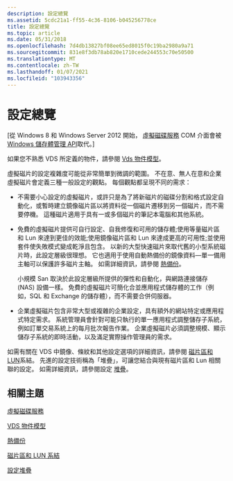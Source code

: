```yaml
---
description: 設定總覽
ms.assetid: 5cdc21a1-ff55-4c36-8106-b045256778ce
title: 設定總覽
ms.topic: article
ms.date: 05/31/2018
ms.openlocfilehash: 7d4db13827bf08ee65ed8015f0c19ba2980a9a71
ms.sourcegitcommit: 831e8f3db78ab820e1710cede244553c70e50500
ms.translationtype: MT
ms.contentlocale: zh-TW
ms.lasthandoff: 01/07/2021
ms.locfileid: "103943356"
---
```

# <a name="configuration-overview"></a>設定總覽

\[從 Windows 8 和 Windows Server 2012 開始， [虛擬磁碟服務](virtual-disk-service-portal.md) COM 介面會被 [Windows 儲存體管理 API](/previous-versions/windows/desktop/stormgmt/windows-storage-management-api-portal)取代。\]

如果您不熟悉 VDS 所定義的物件，請參閱 [Vds 物件模型](vds-object-model.md)。

虛擬磁片的設定複雜度可能從非常簡單到微調的範圍。 不在意、無人在意和企業虛擬磁片會定義三種一般設定的觀點。 每個觀點都呈現不同的需求：

-   不需要小心設定的虛擬磁片，或許只是為了將新磁片的磁碟分割和格式設定自動化，或暫時建立鏡像磁片區以將資料從一個磁片遷移到另一個磁片，而不需要停機。 這種磁片適用于具有一或多個磁片的筆記本電腦和其他系統。
-   免費的虛擬磁片提供可自行設定、自我修復和可用的儲存體;使用等量磁片區和 Lun 來達到更佳的效能;使用鏡像磁片區和 Lun 來達成更高的可用性;並使用套件使失敗模式變成乾淨且包含。 以新的大型快速磁片來取代舊的小型系統磁片時，此設定層級很理想。 它也適用于使用自動熱備份的鏡像資料—單一備用主軸可以保護許多磁片主軸。 如需詳細資訊，請參閱 [熱備份](hot-sparing.md)。

    小規模 San 取決於此設定層級所提供的彈性和自動化，與網路連接儲存 (NAS) 設備一樣。 免費的虛擬磁片可簡化合並應用程式儲存體的工作（例如，SQL 和 Exchange 的儲存體），而不需要合併伺服器。

-   企業虛擬磁片包含非常大型或複雜的企業設定，具有額外的網站特定或應用程式特定需求。 系統管理員會針對可能只執行的單一應用程式調整儲存子系統，例如訂單交易系統上的每月批次報告作業。 企業虛擬磁片必須調整規模、顯示儲存子系統的即時活動，以及滿足實際操作管理員的需求。

如需有關在 VDS 中鏡像、條紋和其他設定選項的詳細資訊，請參閱 [磁片區和 LUN](volume-and-lun-binding.md)系結。 先進的設定技術稱為「堆疊」，可讓您結合與現有磁片區和 Lun 相關聯的設定。 如需詳細資訊，請參閱設定 [堆疊](configuration-stacking.md)。

## <a name="related-topics"></a>相關主題

<dl> <dt>

[虛擬磁碟服務](virtual-disk-service-portal.md)
</dt> <dt>

[VDS 物件模型](vds-object-model.md)
</dt> <dt>

[熱備份](hot-sparing.md)
</dt> <dt>

[磁片區和 LUN 系結](volume-and-lun-binding.md)
</dt> <dt>

[設定堆疊](configuration-stacking.md)
</dt> </dl>

 

 
